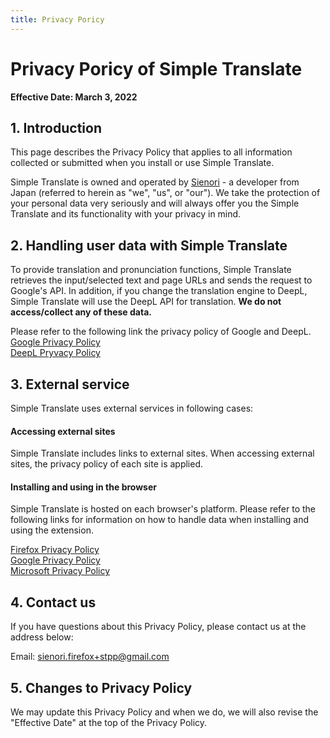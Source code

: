 ```yaml
---
title: Privacy Poricy
---
```


# Privacy Poricy of Simple Translate

**Effective Date: March 3, 2022**

## 1. Introduction

This page describes the Privacy Policy that applies to all information collected or submitted when you install or use Simple Translate.

Simple Translate is owned and operated by [Sienori](https://github.com/sienori) - a developer from Japan (referred to herein as "we", "us", or "our"). We take the protection of your personal data very seriously and will always offer you the Simple Translate and its functionality with your privacy in mind.

## 2. Handling user data with Simple Translate

To provide translation and pronunciation functions, Simple Translate retrieves the input/selected text and page URLs and sends the request to Google's API.
In addition, if you change the translation engine to DeepL, Simple Translate will use the DeepL API for translation.
**We do not access/collect any of these data.**

Please refer to the following link the privacy policy of Google and DeepL.  
[Google Privacy Policy](https://policies.google.com/privacy)  
[DeepL Pryvacy Policy](https://www.deepl.com/privacy)

## 3. External service

Simple Translate uses external services in following cases:

#### Accessing external sites

Simple Translate includes links to external sites. When accessing external sites, the privacy policy of each site is applied.

#### Installing and using in the browser

Simple Translate is hosted on each browser's platform.
Please refer to the following links for information on how to handle data when installing and using the extension.

[Firefox Privacy Policy](https://www.mozilla.org/en-US/privacy/firefox/)  
[Google Privacy Policy](https://policies.google.com/privacy)  
[Microsoft Privacy Policy](https://privacy.microsoft.com/)

## 4. Contact us

If you have questions about this Privacy Policy, please contact us at the address below:

Email: sienori.firefox+stpp@gmail.com

## 5. Changes to Privacy Policy

We may update this Privacy Policy and when we do, we will also revise the "Effective Date" at the top of the Privacy Policy.
